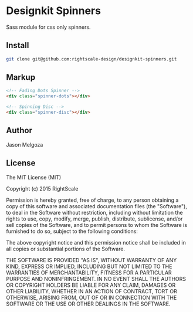 # Designkit Spinners

Sass module for css only spinners.

## Install

```bash
git clone git@github.com:rightscale-design/designkit-spinners.git
```

## Markup

```html
<!-- Fading Dots Spinner -->
<div class="spinner-dots"></div>

<!-- Spinning Disc -->
<div class="spinner-disc"></div>
```

## Author

Jason Melgoza

## License

The MIT License (MIT)

Copyright (c) 2015 RightScale

Permission is hereby granted, free of charge, to any person obtaining a copy
of this software and associated documentation files (the "Software"), to deal
in the Software without restriction, including without limitation the rights
to use, copy, modify, merge, publish, distribute, sublicense, and/or sell
copies of the Software, and to permit persons to whom the Software is
furnished to do so, subject to the following conditions:

The above copyright notice and this permission notice shall be included in all
copies or substantial portions of the Software.

THE SOFTWARE IS PROVIDED "AS IS", WITHOUT WARRANTY OF ANY KIND, EXPRESS OR
IMPLIED, INCLUDING BUT NOT LIMITED TO THE WARRANTIES OF MERCHANTABILITY,
FITNESS FOR A PARTICULAR PURPOSE AND NONINFRINGEMENT. IN NO EVENT SHALL THE
AUTHORS OR COPYRIGHT HOLDERS BE LIABLE FOR ANY CLAIM, DAMAGES OR OTHER
LIABILITY, WHETHER IN AN ACTION OF CONTRACT, TORT OR OTHERWISE, ARISING FROM,
OUT OF OR IN CONNECTION WITH THE SOFTWARE OR THE USE OR OTHER DEALINGS IN THE
SOFTWARE.
